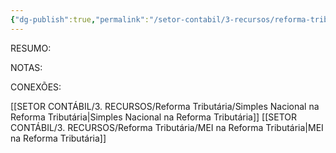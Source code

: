```yaml
---
{"dg-publish":true,"permalink":"/setor-contabil/3-recursos/reforma-tributaria/lucro-real-na-reforma-tributaria/","dgPassFrontmatter":true,"created":"2025-08-19T23:46:00.437-03:00","updated":"2025-08-21T22:15:23.478-03:00"}
---
```



RESUMO:

NOTAS:




CONEXÕES:

[[SETOR CONTÁBIL/3. RECURSOS/Reforma Tributária/Simples Nacional na Reforma Tributária\|Simples Nacional na Reforma Tributária]]
[[SETOR CONTÁBIL/3. RECURSOS/Reforma Tributária/MEI na Reforma Tributária\|MEI na Reforma Tributária]]